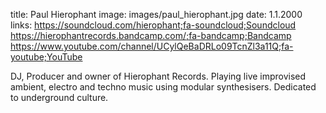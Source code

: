 title: Paul Hierophant
image: images/paul_hierophant.jpg
date: 1.1.2000
links: https://soundcloud.com/hierophant;fa-soundcloud;Soundcloud
       https://hierophantrecords.bandcamp.com/;fa-bandcamp;Bandcamp
       https://www.youtube.com/channel/UCylQeBaDRLo09TcnZl3a11Q;fa-youtube;YouTube

DJ, Producer and owner of Hierophant Records. Playing live improvised ambient, electro and techno music using modular synthesisers. Dedicated to underground culture.
